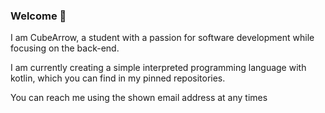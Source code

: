 ### Welcome 👋

I am CubeArrow, a student with a passion for software development while focusing on the back-end. 

I am currently creating a simple interpreted programming language with kotlin, which you can find in my pinned repositories.

You can reach me using the shown email address at any times

<!--
**CubeArrow/CubeArrow** is a ✨ _special_ ✨ repository because its `README.md` (this file) appears on your GitHub profile.

Here are some ideas to get you started:

- 🔭 I’m currently working on ...
- 🌱 I’m currently learning ...
- 👯 I’m looking to collaborate on ...
- 🤔 I’m looking for help with ...
- 💬 Ask me about ...
- 📫 How to reach me: ...
- 😄 Pronouns: ...
- ⚡ Fun fact: ...
-->
